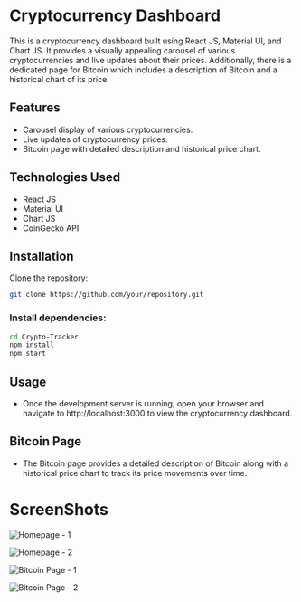 # Cryptocurrency Dashboard
This is a cryptocurrency dashboard built using React JS, Material UI, and Chart JS. It provides a visually appealing carousel of various cryptocurrencies and live updates about their prices. Additionally, there is a dedicated page for Bitcoin which includes a description of Bitcoin and a historical chart of its price.

## Features
- Carousel display of various cryptocurrencies.
- Live updates of cryptocurrency prices.
- Bitcoin page with detailed description and historical price chart.

## Technologies Used
- React JS
- Material UI
- Chart JS
- CoinGecko API

## Installation
Clone the repository:
```bash
git clone https://github.com/your/repository.git
```
### Install dependencies:
```bash
cd Crypto-Tracker
npm install
npm start
```
## Usage
- Once the development server is running, open your browser and navigate to http://localhost:3000 to view the cryptocurrency dashboard.

## Bitcoin Page
- The Bitcoin page provides a detailed description of Bitcoin along with a historical price chart to track its price movements over time.

# ScreenShots
![Homepage - 1](https://github.com/DexTerMtor-Rahul/Crypto-Tracker/assets/99525014/7f32511c-f557-424f-b3cc-804f089f4526)

![Homepage - 2](https://github.com/DexTerMtor-Rahul/Crypto-Tracker/assets/99525014/5fdbf0b3-4299-45ee-8486-32f8af5f00ee)

![Bitcoin Page - 1](https://github.com/DexTerMtor-Rahul/Crypto-Tracker/assets/99525014/147e608e-8b13-4207-b59c-160c85dd7380)

![Bitcoin Page - 2](https://github.com/DexTerMtor-Rahul/Crypto-Tracker/assets/99525014/aa95385c-f267-41bb-bb52-71f897422652)





